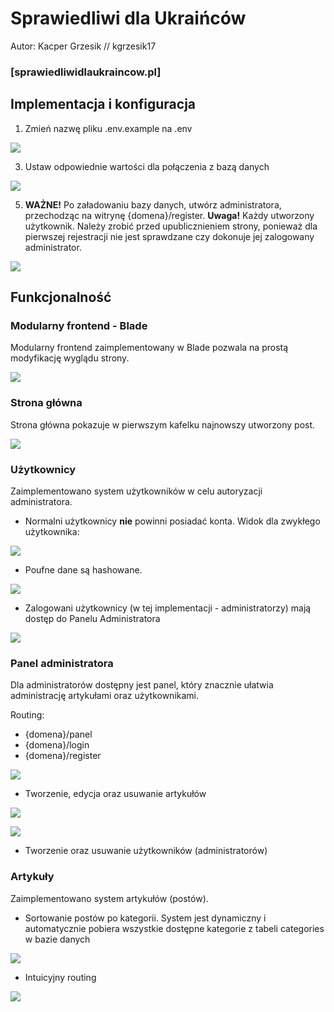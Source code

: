 # Sprawiedliwi dla Ukraińców
Autor: Kacper Grzesik // kgrzesik17
### [sprawiedliwidlaukraincow.pl]

## Implementacja i konfiguracja

1. Zmień nazwę pliku .env.example na .env

![](https://github.com/kgrzesik17/sprawiedliwi/blob/main/rm-pictures/Pasted%20image%2020250503191517.png?raw=true)

3. Ustaw odpowiednie wartości dla połączenia z bazą danych

![](https://github.com/kgrzesik17/sprawiedliwi/blob/main/rm-pictures/Pasted%20image%2020250503191718.png?raw=true)

5. **WAŻNE!** Po załadowaniu bazy danych, utwórz administratora, przechodząc na witrynę {domena}/register. **Uwaga!** Każdy utworzony użytkownik. Należy zrobić przed upublicznieniem strony, ponieważ dla pierwszej rejestracji nie jest sprawdzane czy dokonuje jej zalogowany administrator.
   
![](https://github.com/kgrzesik17/sprawiedliwi/blob/main/rm-pictures/Pasted%20image%2020250503192008.png?raw=true)
## Funkcjonalność

### Modularny frontend - Blade
Modularny frontend zaimplementowany w Blade pozwala na prostą modyfikację wyglądu strony.

![](https://github.com/kgrzesik17/sprawiedliwi/blob/main/rm-pictures/blade1.png?raw=true)


### Strona główna
Strona główna pokazuje w pierwszym kafelku najnowszy utworzony post.

![](https://github.com/kgrzesik17/sprawiedliwi/blob/main/rm-pictures/index1.png?raw=true)

### Użytkownicy
Zaimplementowano system użytkowników w celu autoryzacji administratora.

- Normalni użytkownicy **nie** powinni posiadać konta. Widok dla zwykłego użytkownika:
  
![](https://github.com/kgrzesik17/sprawiedliwi/blob/main/rm-pictures/1.png?raw=true)

- Poufne dane są hashowane.
  
![](https://github.com/kgrzesik17/sprawiedliwi/blob/main/rm-pictures/2.png?raw=true)

- Zalogowani użytkownicy (w tej implementacji - administratorzy) mają dostęp do Panelu Administratora
  
![](https://github.com/kgrzesik17/sprawiedliwi/blob/main/rm-pictures/3.png?raw=true)


### Panel administratora
Dla administratorów dostępny jest panel, który znacznie ułatwia administrację artykułami oraz użytkownikami.

Routing:
- {domena}/panel
- {domena}/login
- {domena}/register
  
![](https://github.com/kgrzesik17/sprawiedliwi/blob/main/rm-pictures/panel1.png?raw=true)

- Tworzenie, edycja oraz usuwanie artykułów

![](https://github.com/kgrzesik17/sprawiedliwi/blob/main/rm-pictures/panel2.png?raw=true)

![](https://github.com/kgrzesik17/sprawiedliwi/blob/main/rm-pictures/panel3.png?raw=true)
  
- Tworzenie oraz usuwanie użytkowników (administratorów)

### Artykuły
Zaimplementowano system artykułów (postów).

- Sortowanie postów po kategorii.
  System jest dynamiczny i automatycznie pobiera wszystkie dostępne kategorie z tabeli categories w bazie danych
  
![](https://github.com/kgrzesik17/sprawiedliwi/blob/main/rm-pictures/Pasted%20image%2020250503192326.png?raw=true)

- Intuicyjny routing
  
![](https://github.com/kgrzesik17/sprawiedliwi/blob/main/rm-pictures/Pasted%20image%2020250503192351.png?raw=true)

